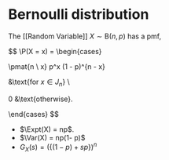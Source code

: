 # Bernoulli distribution

The [[Random Variable]] $X \sim \mathrm{B}(n, p)$ has a pmf,

$$
\P(X = x) = \begin{cases}

\pmat{n \\ x} p^x (1 - p)^{n - x}

&\text{for $x \in J_n$}
\\

0 &\text{otherwise}.

\end{cases}
$$

- $\Expt(X) = np$.
- $\Var(X) = np(1- p)$
- $G_{X}( s )=(\left\{ ( 1 - p ) + s p \right\})^{n}$
